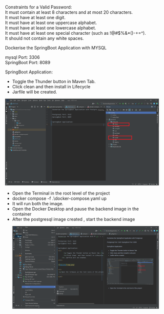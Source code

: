 

Constraints for a Valid Password:
<br>It must contain at least 8 characters and at most 20 characters.
<br>It must have at least one digit.
<br>It must have at least one uppercase alphabet.
<br>It must have at least one lowercase alphabet.
<br>It must have at least one special character (such as !@#$%&*()-+=^).
<br>It should not contain any white spaces.


Dockerise the SpringBoot Application with MYSQL

mysql Port: 3306<br>
SpringBoot Port: 8089

SpringBoot Application:
<ul>
      <li>Toggle the Thunder button in Maven Tab.</li>
      <li>Click clean  and then install in Lifecycle</li>
    <li> Jarfile will be created.
</ul>

![img.png](src/main/resources/image/Maven.png)
<ul>
<li>Open the Terminal in the root level of the project</li>
<li>docker compose -f .\docker-compose.yaml up</li>
<li>It will run both the image. </li>
<li>Open the Docker Desktop and pause the backend image in the container</li>
<li>After the postgresql image created , start the backend image</li>


![img.png](src/main/resources/image/Maven_1.png)